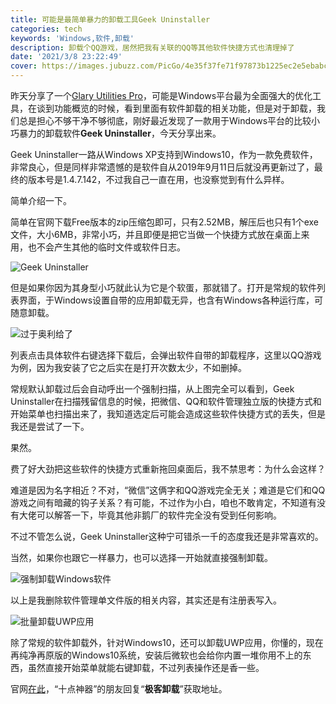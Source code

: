 ```yaml
---
title: 可能是最简单暴力的卸载工具Geek Uninstaller
categories: tech
keywords: 'Windows,软件,卸载'
description: 卸载个QQ游戏，居然把我有关联的QQ等其他软件快捷方式也清理掉了
date: '2021/3/8 23:22:49'
cover: https://images.jubuzz.com/PicGo/4e35f37fe71f97873b1225ec2e5ebabc-994983.jpg
---
```


昨天分享了一个[Glary Utilities Pro](https://www.jubuzz.com/tech/33556528.html)，可能是Windows平台最为全面强大的优化工具，在谈到功能概览的时候，看到里面有软件卸载的相关功能，但是对于卸载，我们总是担心不够干净不够彻底，刚好最近发现了一款用于Windows平台的比较小巧暴力的卸载软件**Geek Uninstaller**，今天分享出来。

Geek Uninstaller一路从Windows XP支持到Windows10，作为一款免费软件，非常良心，但是同样非常遗憾的是软件自从2019年9月11日后就没再更新过了，最终的版本号是1.4.7.142，不过我自己一直在用，也没察觉到有什么异样。

简单介绍一下。

简单在官网下载Free版本的zip压缩包即可，只有2.52MB，解压后也只有1个exe文件，大小6MB，非常小巧，并且即便是把它当做一个快捷方式放在桌面上来用，也不会产生其他的临时文件或软件日志。

![Geek Uninstaller](https://images.jubuzz.com/PicGo/cecca3f8789c5dec23567a652ab74744-781308.png)

但是如果你因为其身型小巧就此认为它是个软蛋，那就错了。打开是常规的软件列表界面，于Windows设置自带的应用卸载无异，也含有Windows各种运行库，可随意卸载。

![过于奥利给了](https://images.jubuzz.com/PicGo/0070c2b9b149aaa908bee0e81c181be3-0592b4.png)

列表点击具体软件右键选择下载后，会弹出软件自带的卸载程序，这里以QQ游戏为例，因为我安装了它之后实在是打开次数太少，不如删掉。

常规默认卸载过后会自动呼出一个强制扫描，从上图完全可以看到，Geek Uninstaller在扫描残留信息的时候，把微信、QQ和软件管理独立版的快捷方式和开始菜单也扫描出来了，我知道选定后可能会造成这些软件快捷方式的丢失，但是我还是尝试了一下。

果然。

费了好大劲把这些软件的快捷方式重新拖回桌面后，我不禁思考：为什么会这样？

难道是因为名字相近？不对，“微信”这俩字和QQ游戏完全无关；难道是它们和QQ游戏之间有暗藏的钩子关系？有可能，不过作为小白，咱也不敢肯定，不知道有没有大佬可以解答一下，毕竟其他非鹅厂的软件完全没有受到任何影响。

不过不管怎么说，Geek Uninstaller这种宁可错杀一千的态度我还是非常喜欢的。

当然，如果你也跟它一样暴力，也可以选择一开始就直接强制卸载。

![强制卸载Windows软件](https://images.jubuzz.com/PicGo/433cc8b49dc517c61bb72de9e8565a2f-5e2bed.png)

以上是我删除软件管理单文件版的相关内容，其实还是有注册表写入。

![批量卸载UWP应用](https://images.jubuzz.com/PicGo/49f46b7717ccc218cfed153e9d49526b-0e8e04.png)

除了常规的软件卸载外，针对Windows10，还可以卸载UWP应用，你懂的，现在再纯净再原版的Windows10系统，安装后微软也会给你内置一堆你用不上的东西，虽然直接开始菜单就能右键卸载，不过列表操作还是香一些。

官网[在此](https://geekuninstaller.com/)，“十点神器”的朋友回复“**极客卸载**”获取地址。